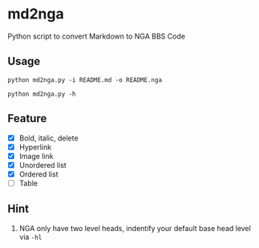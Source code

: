 # md2nga

Python script to convert Markdown to NGA BBS Code

## Usage

`python md2nga.py -i README.md -o README.nga`

`python md2nga.py -h`

## Feature

- [x] Bold, italic, delete
- [x] Hyperlink
- [x] Image link
- [x] Unordered list
- [x] Ordered list
- [ ] Table

## Hint

1. NGA only have two level heads, indentify your default base head level via `-hl`
